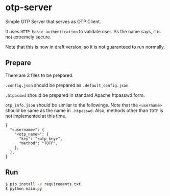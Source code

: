 # otp-server
Simple OTP Server that serves as OTP Client.

It uses `HTTP basic authentication` to validate user. As the name says, it is not extremely secure.

Note that this is now in draft version, so it is not guaranteed to run normally.


## Prepare

There are 3 files to be prepared.

`.config.json` should be prepared as `.default_config.json`.

`.htpasswd` should be prepared in standard Apache htpasswd form.

`otp_info.json` should be similar to the followings. Note that the `<username>` should be same as the name in `.htpasswd`. Also, methods other than `TOTP` is not implemented at this time.


```json, otp_info.json
{
  "<username>": {
    "<otp_name>": {
      "key": "<otp_key>",
      "method": "TOTP",
    },
  },
}
```

## Run
```sh
$ pip install -r requirements.txt
$ python main.py
```
